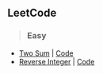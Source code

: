 ## LeetCode

>### Easy
- [Two Sum](https://leetcode.com/problems/two-sum/) | [Code](TwoSum.js)
- [Reverse Integer](https://leetcode.com/problems/reverse-integer/) | [Code](ReverseInteger.js)